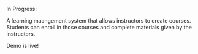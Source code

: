 In Progress:

A learning maangement system that allows instructors to create courses.
Students can enroll in those courses and complete materials given by the instructors.

Demo is live!
